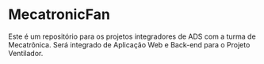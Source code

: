 # MecatronicFan
Este é um repositório para os projetos integradores de ADS com a turma de Mecatrônica. Será integrado de Aplicação Web e Back-end para o Projeto Ventilador.
